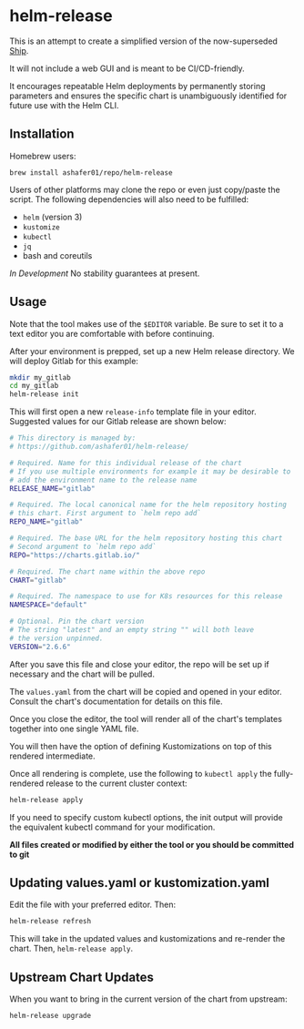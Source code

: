 # helm-release

This is an attempt to create a simplified version of the
now-superseded [Ship](https://github.com/replicatedhq/ship).

It will not include a web GUI and is meant to be CI/CD-friendly.

It encourages repeatable Helm deployments by permanently storing
parameters and ensures the specific chart is unambiguously identified
for future use with the Helm CLI.

## Installation

Homebrew users:

```
brew install ashafer01/repo/helm-release
```

Users of other platforms may clone the repo or even just copy/paste
the script. The following dependencies will also need to be fulfilled:

* `helm` (version 3)
* `kustomize`
* `kubectl`
* `jq`
* bash and coreutils

*In Development* No stability guarantees at present.

## Usage

Note that the tool makes use of the `$EDITOR` variable. Be
sure to set it to a text editor you are comfortable with before
continuing.

After your environment is prepped, set up a new Helm release
directory. We will deploy Gitlab for this example:

```bash
mkdir my_gitlab
cd my_gitlab
helm-release init
```

This will first open a new `release-info` template file in your
editor. Suggested values for our Gitlab release are shown below:

```bash
# This directory is managed by:
# https://github.com/ashafer01/helm-release/

# Required. Name for this individual release of the chart
# If you use multiple environments for example it may be desirable to
# add the environment name to the release name
RELEASE_NAME="gitlab"

# Required. The local canonical name for the helm repository hosting
# this chart. First argument to `helm repo add`
REPO_NAME="gitlab"

# Required. The base URL for the helm repository hosting this chart
# Second argument to `helm repo add`
REPO="https://charts.gitlab.io/"

# Required. The chart name within the above repo
CHART="gitlab"

# Required. The namespace to use for K8s resources for this release
NAMESPACE="default"

# Optional. Pin the chart version
# The string "latest" and an empty string "" will both leave
# the version unpinned.
VERSION="2.6.6"
```

After you save this file and close your editor, the repo will be set
up if necessary and the chart will be pulled.

The `values.yaml` from the chart will be copied and opened in your
editor. Consult the chart's documentation for details on this file.

Once you close the editor, the tool will render all of the chart's
templates together into one single YAML file.

You will then have the option of defining Kustomizations on top of
this rendered intermediate.

Once all rendering is complete, use the following to
`kubectl apply` the fully-rendered release to the current cluster
context:

```bash
helm-release apply
```

If you need to specify custom kubectl options, the init output
will provide the equivalent kubectl command for your
modification.

**All files created or modified by either the tool or you should be
committed to git**

## Updating values.yaml or kustomization.yaml

Edit the file with your preferred editor. Then:

```bash
helm-release refresh
```

This will take in the updated values and kustomizations and
re-render the chart. Then, `helm-release apply`.

## Upstream Chart Updates

When you want to bring in the current version of the chart from
upstream:

```bash
helm-release upgrade
```
